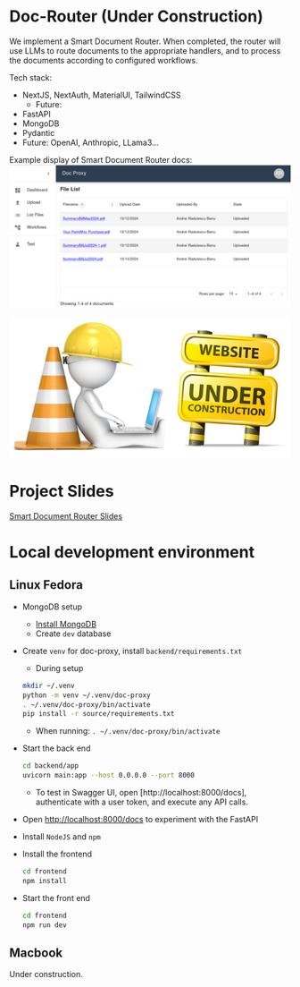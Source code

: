 # Doc-Router (Under Construction)

We implement a Smart Document Router. When completed, the router will use LLMs to route documents to the appropriate handlers, and to process the documents according to configured workflows.

Tech stack:
* NextJS, NextAuth, MaterialUI, TailwindCSS
  * Future:
* FastAPI
* MongoDB
* Pydantic
* Future: OpenAI, Anthropic, LLama3...

Example display of Smart Document Router docs:
![Smart Document Router](./assets/file_list.png)

![Under Construction](./assets/website_under_construction.jpg)

# Project Slides
[Smart Document Router Slides](https://docs.google.com/presentation/d/10NPy_kRrVfhWHY-No1GAEeNSAr0C-DCpZL2whSzZH9c/edit#slide=id.g302dd857fb2_0_30)

# Local development environment

## Linux Fedora
* MongoDB setup
  * [Install MongoDB](https://medium.com/@nkav2447/how-to-download-and-install-mongodb-on-fedora-40-2db148a7c2f0)
  * Create `dev` database
* Create `venv` for doc-proxy, install `backend/requirements.txt`
  * During setup
  ```bash
  mkdir ~/.venv
  python -m venv ~/.venv/doc-proxy
  . ~/.venv/doc-proxy/bin/activate
  pip install -r source/requirements.txt
  ```
  * When running: `. ~/.venv/doc-proxy/bin/activate`

* Start the back end
  ```bash
  cd backend/app
  uvicorn main:app --host 0.0.0.0 --port 8000
  ```
  * To test in Swagger UI, open [http://localhost:8000/docs], authenticate with a user token, and execute any API calls.
* Open [http://localhost:8000/docs](http://localhost:8000/docs) to experiment with the FastAPI
* Install `NodeJS` and `npm`
* Install the frontend
  ```bash
  cd frontend
  npm install
  ```
* Start the front end
  ```bash
  cd frontend
  npm run dev
  ```

## Macbook
Under construction.

